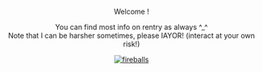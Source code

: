 <p align="center">
Welcome !
  
<p align="center">  
You can find most info on rentry as always ^_^
<br>
Note that I can be harsher sometimes, please IAYOR! (interact at your own risk!)
  
  <p align="center">
       <a href="https://www.youtube.com/c/fknight?sub_confirmation=1">
         <img alt="fireballs" src="https://files.catbox.moe/phnof6.png"/></a> 



